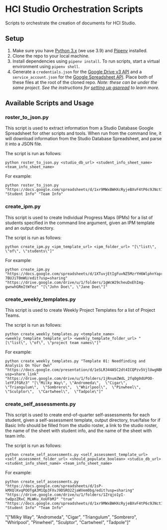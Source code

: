 # HCI Studio Orchestration Scripts
Scripts to orchestrate the creation of documents for HCI Studio. 

## Setup
1. Make sure you have [Python 3.x](https://www.python.org/downloads/) (we use 3.9) and [Pipenv](https://pipenv-fork.readthedocs.io/en/latest/#install-pipenv-today) installed.
2. Clone the repo to your local machine.
3. Install dependencies using `pipenv install`. To run scripts, start a virtual environment using `pipenv shell`. 
4. Generate a `credentials.json` for the [Google Drive v3 API](https://developers.google.com/drive/api/v3/quickstart/python) and a `service_account.json` for the [Google Spreadsheet API](https://gspread.readthedocs.io/en/latest/oauth2.html#for-bots-using-service-account). Place both of these files at the root of the cloned repo. _Note: these can be under the same project. See the instructions for [setting up gspread](https://gspread.readthedocs.io/en/latest/oauth2.html#enable-api-access-for-a-project) to learn more._

## Available Scripts and Usage

### roster_to_json.py
This script is used to extract information from a Studio Database Google Spreadsheet for other scripts and tools. When run from the command line, it will download information from the Studio Database Spreadsheet, and parse it into a JSON file.

The script is run as follows: 
```commandline
python roster_to_json.py <studio_db_url> <student_info_sheet_name> <team_info_sheet_name>
```

For example: 
```commandline
python roster_to_json.py "https://docs.google.com/spreadsheets/d/1xr9MWxBWHXcRyjeBXvF4tP6c9JNct1ckRgQqJHXxfl4/edit#gid=0" "Student Info" "Team Info"
```

### create_ipm.py
This script is used to create Individual Progress Maps (IPMs) for a list of students specified in the command line argument, given an IPM template and an output directory.

The script is run as follows:
```commandline
python create_ipm.py <ipm_template_url> <ipm_folder_url> "[\"list\", \"of\", \"students\"]"
```

For example:
```commandline
python create_ipm.py "https://docs.google.com/spreadsheets/d/1XTuvjEtIgFuvNZ5MzrYH6WlphnYaprOC-7BUJiT0mWU/edit?usp=sharing" "https://drive.google.com/drive/u/1/folders/1gWcW29cheuDxEhImg-gwnwhGRmItWfez" "[\"John Doe\", \"Jane Doe\"]"
```

### create_weekly_templates.py
This script is used to create Weekly Project Templates for a list of Project Teams.

The script is run as follows:
```commandline
python create_weekly_templates.py <template_name> <weekly_template_template_url> <weekly_template_folder_url> "[\"list\", \"of\", \"project team names\"]"
```

For example:
```commandline
python create_weekly_templates.py "Template 01: Needfinding and Analysis On Your Own" "https://docs.google.com/presentation/d/1eSLR344A5C2dt4ICQPzv5VjlUwgNBHCdCHRtYDzP5bs/edit?usp=share_link" "https://drive.google.com/drive/u/1/folders/1jRnumZWdL_2fq0g0dUPOO-leYFJfGRz3" "[\"Milky Way\", \"Andromeda\",  \"Cigar\",  \"Triangulum\",  \"Sombrero\",  \"Whirlpool\",  \"Pinwheel\",  \"Sculptor\",  \"Cartwheel\",  \"Tadpole\"]"
```

### create_self_assessments.py
This script is used to create end-of-quarter self-assessments for each student, given a self-assessment template, output directory, true/false for if Basic Info should be filled from the studio roster, a link to the studio roster, the name of the sheet with student info, and the name of the sheet with team info.

The script is run as follows: 
```commandline
python create_self_assessments.py <self_assessment_template_url> <self_assessment_folder_url> <should_populate_boolean> <studio_db_url> <student_info_sheet_name> <team_info_sheet_name>
```

For example:
```commandline
python create_self_assessments.py "https://docs.google.com/spreadsheets/d/1sP-kMXQlKvqPOOTgA3M1Qp3FXvJ9DSRO2ZjaWVem0bg/edit?usp=sharing" "https://drive.google.com/drive/u/1/folders/1Zrqjo1yI-twQpzZRxC_MLWKu_XoUFbMJ" "true" "https://docs.google.com/spreadsheets/d/1xr9MWxBWHXcRyjeBXvF4tP6c9JNct1ckRgQqJHXxfl4/edit#gid=0" "Student Info" "Team Info"
```

"[\"Milky Way\", \"Andromeda\",  \"Cigar\",  \"Triangulum\",  \"Sombrero\",  \"Whirlpool\",  \"Pinwheel\",  \"Sculptor\",  \"Cartwheel\",  \"Tadpole\"]"